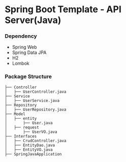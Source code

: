 # Spring Boot Template - API Server(Java)

### Dependency
- Spring Web
- Spring Data JPA
- H2
- Lombok

### Package Structure
```
├── Controller
│   ├── UserController.java
├── Service
│   ├── UserService.java
├── Repository
│   ├── UserRepository.java
├── Model
│   ├── entity
│       ├── User.java
│   ├── request
│       ├── UserVO.java
├── Interfaces
│   ├── CrudController.java
│   ├── EntityDao.java
│   ├── EntityVO.java
├── SpringJavaApplication

```
